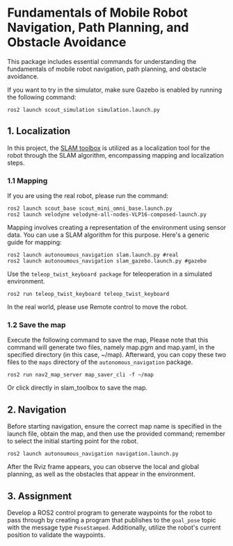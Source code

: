 # Fundamentals of Mobile Robot Navigation, Path Planning, and Obstacle Avoidance
This package includes essential commands for understanding the fundamentals of mobile robot navigation, path planning, and obstacle avoidance.

If you want to try in the simulator, make sure Gazebo is enabled by running the following command:
```
ros2 launch scout_simulation simulation.launch.py
```


## 1. Localization
In this project, the [SLAM toolbox](https://github.com/SteveMacenski/slam_toolbox) is utilized as a localization tool for the robot through the SLAM algorithm, encompassing mapping and localization steps.
### 1.1 Mapping
If you are using the real robot, please run the command:
```
ros2 launch scout_base scout_mini_omni_base.launch.py
ros2 launch velodyne velodyne-all-nodes-VLP16-composed-launch.py
```
Mapping involves creating a representation of the environment using sensor data. You can use a SLAM algorithm for this purpose. Here's a generic guide for mapping:
```
ros2 launch autonoumous_navigation slam.launch.py #real
ros2 launch autonoumous_navigation slam_gazebo.launch.py #gazebo
```
Use the ``teleop_twist_keyboard package`` for teleoperation in a simulated environment.
```
ros2 run teleop_twist_keyboard teleop_twist_keyboard
```
In the real world, please use Remote control to move the robot.
### 1.2 Save the map
Execute the following command to save the map, Please note that this command will generate two files, namely map.pgm and map.yaml, in the specified directory (in this case, ~/map). Afterward, you can copy these two files to the ``maps`` directory of the ``autonomous_navigation`` package.
```
ros2 run nav2_map_server map_saver_cli -f ~/map
```
Or click directly in slam_toolbox to save the map.


## 2. Navigation
Before starting navigation, ensure the correct map name is specified in the launch file, obtain the map, and then use the provided command; remember to select the initial starting point for the robot.

```
ros2 launch autonoumous_navigation navigation.launch.py 
```
After the Rviz frame appears, you can observe the local and global planning, as well as the obstacles that appear in the environment.
## 3. Assignment
Develop a ROS2 control program to generate waypoints for the robot to pass through by creating a program that publishes to the ``goal_pose`` topic with the message type ``PoseStamped``. Additionally, utilize the robot's current position to validate the waypoints.
